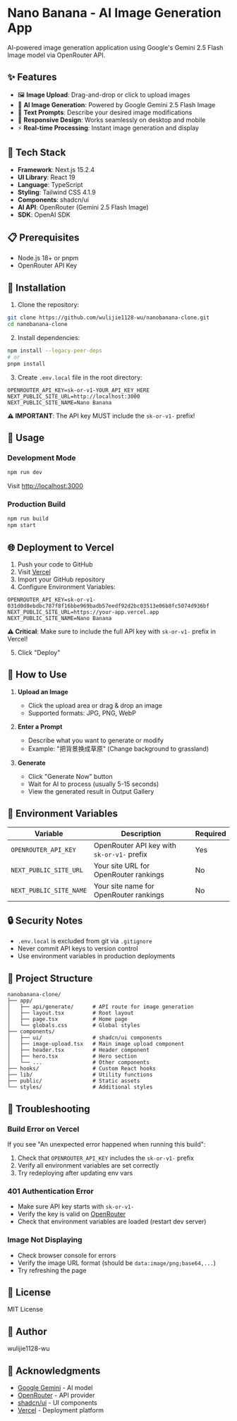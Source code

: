 # Nano Banana - AI Image Generation App

AI-powered image generation application using Google's Gemini 2.5 Flash Image model via OpenRouter API.

## ✨ Features

- 🖼️ **Image Upload**: Drag-and-drop or click to upload images
- 🤖 **AI Image Generation**: Powered by Google Gemini 2.5 Flash Image
- 💬 **Text Prompts**: Describe your desired image modifications
- 📱 **Responsive Design**: Works seamlessly on desktop and mobile
- ⚡ **Real-time Processing**: Instant image generation and display

## 🚀 Tech Stack

- **Framework**: Next.js 15.2.4
- **UI Library**: React 19
- **Language**: TypeScript
- **Styling**: Tailwind CSS 4.1.9
- **Components**: shadcn/ui
- **AI API**: OpenRouter (Gemini 2.5 Flash Image)
- **SDK**: OpenAI SDK

## 📋 Prerequisites

- Node.js 18+ or pnpm
- OpenRouter API Key

## 🔧 Installation

1. Clone the repository:
```bash
git clone https://github.com/wulijie1128-wu/nanobanana-clone.git
cd nanobanana-clone
```

2. Install dependencies:
```bash
npm install --legacy-peer-deps
# or
pnpm install
```

3. Create `.env.local` file in the root directory:
```env
OPENROUTER_API_KEY=sk-or-v1-YOUR_API_KEY_HERE
NEXT_PUBLIC_SITE_URL=http://localhost:3000
NEXT_PUBLIC_SITE_NAME=Nano Banana
```

**⚠️ IMPORTANT**: The API key MUST include the `sk-or-v1-` prefix!

## 🎯 Usage

### Development Mode

```bash
npm run dev
```

Visit [http://localhost:3000](http://localhost:3000)

### Production Build

```bash
npm run build
npm start
```

## 🌐 Deployment to Vercel

1. Push your code to GitHub
2. Visit [Vercel](https://vercel.com/new)
3. Import your GitHub repository
4. Configure Environment Variables:

```
OPENROUTER_API_KEY=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
NEXT_PUBLIC_SITE_URL=https://your-app.vercel.app
NEXT_PUBLIC_SITE_NAME=Nano Banana
```

**⚠️ Critical**: Make sure to include the full API key with `sk-or-v1-` prefix in Vercel!

5. Click "Deploy"

## 🎨 How to Use

1. **Upload an Image**
   - Click the upload area or drag & drop an image
   - Supported formats: JPG, PNG, WebP

2. **Enter a Prompt**
   - Describe what you want to generate or modify
   - Example: "把背景换成草原" (Change background to grassland)

3. **Generate**
   - Click "Generate Now" button
   - Wait for AI to process (usually 5-15 seconds)
   - View the generated result in Output Gallery

## 📝 Environment Variables

| Variable | Description | Required |
|----------|-------------|----------|
| `OPENROUTER_API_KEY` | OpenRouter API key with `sk-or-v1-` prefix | Yes |
| `NEXT_PUBLIC_SITE_URL` | Your site URL for OpenRouter rankings | No |
| `NEXT_PUBLIC_SITE_NAME` | Your site name for OpenRouter rankings | No |

## 🔒 Security Notes

- `.env.local` is excluded from git via `.gitignore`
- Never commit API keys to version control
- Use environment variables in production deployments

## 📂 Project Structure

```
nanobanana-clone/
├── app/
│   ├── api/generate/      # API route for image generation
│   ├── layout.tsx         # Root layout
│   ├── page.tsx           # Home page
│   └── globals.css        # Global styles
├── components/
│   ├── ui/                # shadcn/ui components
│   ├── image-upload.tsx   # Main image upload component
│   ├── header.tsx         # Header component
│   ├── hero.tsx           # Hero section
│   └── ...                # Other components
├── hooks/                 # Custom React hooks
├── lib/                   # Utility functions
├── public/                # Static assets
└── styles/                # Additional styles
```

## 🐛 Troubleshooting

### Build Error on Vercel

If you see "An unexpected error happened when running this build":

1. Check that `OPENROUTER_API_KEY` includes the `sk-or-v1-` prefix
2. Verify all environment variables are set correctly
3. Try redeploying after updating env vars

### 401 Authentication Error

- Make sure API key starts with `sk-or-v1-`
- Verify the key is valid on [OpenRouter](https://openrouter.ai/keys)
- Check that environment variables are loaded (restart dev server)

### Image Not Displaying

- Check browser console for errors
- Verify the image URL format (should be `data:image/png;base64,...`)
- Try refreshing the page

## 📄 License

MIT License

## 👤 Author

wulijie1128-wu

## 🙏 Acknowledgments

- [Google Gemini](https://ai.google.dev/) - AI model
- [OpenRouter](https://openrouter.ai/) - API provider
- [shadcn/ui](https://ui.shadcn.com/) - UI components
- [Vercel](https://vercel.com/) - Deployment platform
